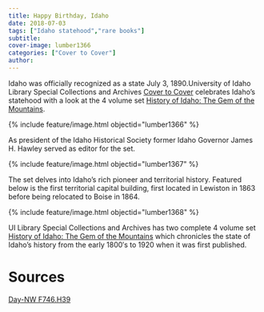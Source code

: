 ```yaml
---
title: Happy Birthday, Idaho
date: 2018-07-03
tags: ["Idaho statehood","rare books"]
subtitle: 
cover-image: lumber1366
categories: ["Cover to Cover"]
author: 
---
```


Idaho was officially recognized as a state July 3, 1890.University of Idaho Library Special Collections and Archives [Cover to Cover](https://harvester.lib.uidaho.edu/series/covertocover.html) celebrates Idaho’s statehood with a look at the 4 volume set [History of Idaho: The Gem of the Mountains](https://alliance-primo.hosted.exlibrisgroup.com/permalink/f/m1uotc/CP71118446120001451).

{% include feature/image.html objectid="lumber1366" %}

As president of the Idaho Historical Society former Idaho Governor James H. Hawley served as editor for the set.

{% include feature/image.html objectid="lumber1367" %}

The set delves into Idaho’s rich pioneer and territorial history. Featured below is the first territorial capital building, first located in Lewiston in 1863 before being relocated to Boise in 1864.

{% include feature/image.html objectid="lumber1368" %}

UI Library Special Collections and Archives has two complete 4 volume set [History of Idaho: The Gem of the Mountains](https://alliance-primo.hosted.exlibrisgroup.com/permalink/f/m1uotc/CP71118446120001451) which chronicles the state of Idaho’s history from the early 1800′s to 1920 when it was first published.

# Sources

[Day-NW F746.H39](https://alliance-primo.hosted.exlibrisgroup.com/permalink/f/m1uotc/CP71118446120001451)